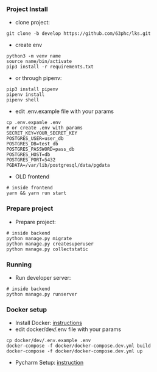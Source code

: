 ### Project Install 

- clone project: 
```
git clone -b develop https://github.com/63phc/lks.git
```
- create env
```
python3 -m venv name
source name/bin/activate 
pip3 install -r requirements.txt
```
- or through pipenv:
```
pip3 install pipenv
pipenv install
pipenv shell
```

- edit .env.example file with your params
```
cp .env.expamle .env
# or create .env with params
SECRET_KEY=YOUR_SECRET_KEY
POSTGRES_USER=user_db
POSTGRES_DB=test_db
POSTGRES_PASSWORD=pass_db
POSTGRES_HOST=db
POSTGRES_PORT=5432
PGDATA=/var/lib/postgresql/data/pgdata

```
- OLD frontend
```
# inside frontend
yarn && yarn run start
```

### Prepare project
 - Prepare project:

```
# inside backend
python manage.py migrate
python manage.py createsuperuser
python manage.py collectstatic
```

### Running
 - Run developer server:

```
# inside backend
python manage.py runserver
```

### Docker setup
 - Install Docker: [instructions](https://docs.docker.com/install/linux/docker-ce/ubuntu/#supported-storage-drivers) 
 - edit docker/dev/.env file with your params

```
cp docker/dev/.env.example .env
docker-compose -f docker/docker-compose.dev.yml build
docker-compose -f docker/docker-compose.dev.yml up
```
 - Pycharm Setup: [instruction](https://www.jetbrains.com/help/pycharm/docker.html)
